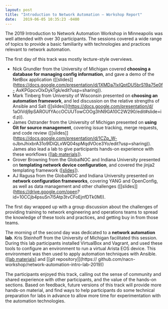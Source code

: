 ```yaml
---
layout: post
title: "Introduction to Network Automation – Workshop Report"
date:   2019-06-05 10:35:23 -0400
---
```


The 2019 Introduction to Network Automation Workshop in Minneapolis was well attended with over 30 participants. The sessions covered a wide range of topics to provide a basic familiarity with technologies and practices relevant to network
automation.

The first day of this track was mostly lecture-style overviews.

  - Nick Grundler from the University of Michigan covered **choosing a database for managing config information**, and gave a demo of the NetBox application ([[slides]](https://docs.google.com/presentation/d/1XMDa7IxIQptDU5brS19a75e0f-            AxKPGpcvOlxDykTgk/edit?usp=sharing)).
  - Mark Tinberg from University of Wisconsin presented on **choosing an automation framework**, and led discussion on the relative strengths of Ansible and Salt ([[slides]](https://docs.google.com/presentation/d/                                  1aOlVdj9pSAROUfYAccOCUUTowCOOg3hN9GA10C2W290/edit#slide=id.p)).
  - James Ostrander from the University of Michigan presented on **using Git for source management**, covering issue tracking, merge requests, and code review ([[slides]](https://docs.google.com/presentation/d/1CZp_W-                              oJbnJhixbrA31o9lDiQLxWQ04spMqdVOce3Yo/edit?usp=sharing)).  James also lead a lab to give participants hands-on experience with these workflows ([[lab materials]](https://nacn-workshop.github.io/git-training/)).
  - Grover Browning from the GlobalNOC and Indiana University presented on **templating network device configuration**, and covered the jinja2 templating framework ([[slides]](https://drive.google.com/open?id=14pg54C-pe6N-Xz1zMYd4eaCGyp1ugKBK)).
  - AJ Ragusa from the GlobalNOC and Indiana University presented on **network configuration frameworks**, covering YANG and OpenConfig, as well as data management and other challenges ([[slides]](https://drive.google.com/open?                    id=10CCjb4psuSn7l5Atp3tvCFoEjnfDTk0M)).

The first day wrapped up with a group discussion about the challenges of providing training to network engineering and operations teams to spread the knowledge of these tools and practices, and getting buy in from those teams.

The morning of the second day was dedicated to a **network automation lab**. Kris Steinhoff from the University of Michigan facilitated this session. During this lab participants installed VirtualBox and Vagrant, and used these tools to configure an environment to run a virtual Arista EOS device. This environment was then used to apply automation techniques with Ansible. ([[lab materials]](https://nacn-workshop.github.io/network-automation-intro-lab-2019/) and [[git repository]](https://  github.com/nacn-workshop/network-automation-intro-lab-2019))

The participants enjoyed this track, calling out the sense of community and shared experience with other participants, and the value of the hands-on sections. Based on feedback, future versions of this track will provide more hands-on material,   and find ways to help participants do some technical preparation for labs in advance to allow more time for experimentation with the automation technologies.
